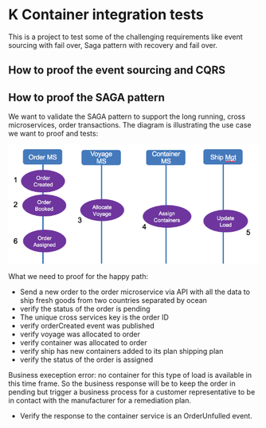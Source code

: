 # K Container integration tests
This is a project to test some of the challenging requirements like event sourcing with fail over, Saga pattern with recovery and fail over.

## How to proof the event sourcing and CQRS


## How to proof the SAGA pattern
We want to validate the SAGA pattern to support the long running, cross microservices, order transactions. The diagram is illustrating the use case we want to proof and tests:

![](docs/saga-ctx.png)

What we need to proof for the happy path:
* Send a new order to the order microservice via API with all the data to ship fresh goods from two countries separated by ocean
* verify the status of the order is pending
* The unique cross services key is the order ID
* verify orderCreated event was published
* verify voyage was allocated to order
* verify container was allocated to order
* verify ship has new containers added to its plan shipping plan 
* verify the status of the order is assigned

Business exeception error: no container for this type of load is available in this time frame. So the business response will be to keep the order in pending but trigger a business process for a customer representative to be in contact with the manufacturer for a remediation plan. 
* Verify the response to the container service is an OrderUnfulled event.
